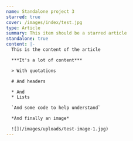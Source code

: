 ```yaml
---
name: Standalone project 3
starred: true
cover: /images/index/test.jpg
type: Article
summary: This item should be a starred article
standalone: true
content: |-
  This is the content of the article

  ***It's a lot of content***

  > With quotations

  # And headers

  * And
  * Lists

  `And some code to help understand`

  *And finally an image*

  ![](/images/uploads/test-image-1.jpg)
---
```


